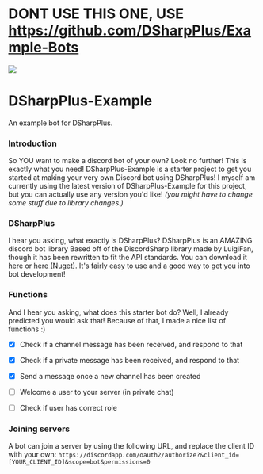 # DONT USE THIS ONE, USE https://github.com/DSharpPlus/Example-Bots

![](https://raw.githubusercontent.com/NaamloosDT/DSharpPlus/master/logo/dsharp%2B_smaller.png)
# DSharpPlus-Example
An example bot for DSharpPlus.

### Introduction
So YOU want to make a discord bot of your own? Look no further! This is exactly what you need! DSharpPlus-Example is a starter project to get you started at making your very own Discord bot using DSharpPlus! I myself am currently using the latest version of DSharpPlus-Example for this project, but you can actually use any version you'd like! *(you might have to change some stuff due to library changes.)*

### DSharpPlus
I hear you asking, what exactly is DSharpPlus? DSharpPlus is an AMAZING discord bot library Based off of the DiscordSharp library made by LuigiFan, though it has been rewritten to fit the API standards. You can download it [here](https://github.com/NaamloosDT/DSharpPlus) or [here (Nuget)](https://www.nuget.org/packages/DSharpPlus). It's fairly easy to use and a good way to get you into bot development!

### Functions
And I hear you asking, what does this starter bot do? Well, I already predicted you would ask that! Because of that, I made a nice list of functions :)

- [x] Check if a channel message has been received, and respond to that
- [x] Check if a private message has been received, and respond to that
- [x] Send a message once a new channel has been created
- [ ] Welcome a user to your server (in private chat)
- [ ] Check if user has correct role


### Joining servers
A bot can join a server by using the following URL, and replace the client ID with your own:
`https://discordapp.com/oauth2/authorize?&client_id=[YOUR_CLIENT_ID]&scope=bot&permissions=0`
